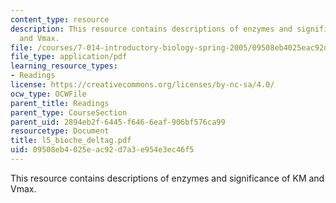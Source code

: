 ```yaml
---
content_type: resource
description: This resource contains descriptions of enzymes and significance of KM
  and Vmax.
file: /courses/7-014-introductory-biology-spring-2005/09508eb4025eac92d7a3e954e3ec46f5_l5_bioche_deltag.pdf
file_type: application/pdf
learning_resource_types:
- Readings
license: https://creativecommons.org/licenses/by-nc-sa/4.0/
ocw_type: OCWFile
parent_title: Readings
parent_type: CourseSection
parent_uid: 2894eb2f-6445-f646-6eaf-906bf576ca99
resourcetype: Document
title: l5_bioche_deltag.pdf
uid: 09508eb4-025e-ac92-d7a3-e954e3ec46f5
---
```

This resource contains descriptions of enzymes and significance of KM and Vmax.